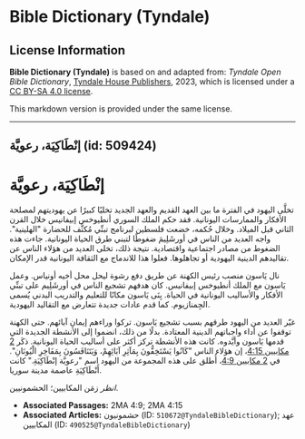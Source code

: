 # Bible Dictionary (Tyndale)

## License Information

**Bible Dictionary (Tyndale)** is based on and adapted from: _Tyndale Open Bible Dictionary_, [Tyndale House Publishers](https://tyndaleopenresources.com/), 2023, which is licensed under a [CC BY-SA 4.0 license](https://creativecommons.org/licenses/by-sa/4.0/legalcode.en).

This markdown version is provided under the same license.



--------------------------------

## إنْطَاكِيَة، رعويَّة (id: 509424)

إنْطَاكِيَة، رعويَّة
====================

تخلَّى اليهود في الفترة ما بين العهد القديم والعهد الجديد تخليًا كبيرًا عن يهوديتهم لمصلحة الأفكار والممارسات اليونانية. فقد حكم الملك السوري أنطيوخس إبيفانيس خلال القرن الثاني قبل الميلاد. وخلال حُكمه، خضعت فلسطين لبرنامج تبنِّي مُكثَّف للحضارة "الهلينية". واجه العديد من الناس في أورشَلِيمَ ضغوطًا لتبني طرق الحياة اليونانية. جاءت هذه الضغوط من مصادر اجتماعية واقتصادية. نتيجة ذلك، تخلى العديد من هؤلاء الناس عن تقاليدهم الدينية اليهودية أو تجاهلوها. فعلوا هذا للاندماج مع الثقافة اليونانية قدر الإمكان.

نال يَاسون منصب رئيس الكهنة عن طريق دفع رشوة ليحل محل أخيه أونياس. وعمل يَاسون مع الملك أنطيوخس إبيفانيس. كان هدفهم تشجيع الناس في أورشَلِيم على تبنِّي الأفكار والأساليب اليونانية في الحياة. بِنَى يَاسون مكانًا للتعليم والتدريب البدني يُسمى الجِمنازيوم. كما قدم عادات جديدة تتعارض مع التقاليد اليهودية.

غيّر العديد من اليهود طرقهم بسبب تشجيع يَاسون. تركوا وراءهم إيمان آبائهم. حتى الكهنة توقفوا عن أداء واجباتهم الدينية المعتادة. بدلًا من ذلك، انضموا إلى الأنشطة الجديدة التي قدمها يَاسون وأيَّدوه. كانت هذه الأنشطة تركز أكثر على أساليب الحياة اليونانية. ذكَر [2 مكابيين 4:15](https://ref.ly/2Macc4:15)، إن هؤلاء الناس "كَانُوا يَسْتَخِفُّونَ بِمَآثِرِ آبَائِهِمْ، وَيَتَنَافَسُونَ بِمَفَاخِرِ الْيُونَانِ". في [2 مكابيين 4:9](https://ref.ly/2Macc4:9)، أُطلق على هذه المجموعة من اليهود اسم "رعويَّة إنْطَاكِيَةِ." كانت أَنْطَاكِيَةِ عاصمة مدينة سوريا.

*انظر* زمَن المكابيين؛ الحشمونيين.

* **Associated Passages:** 2MA 4:9; 2MA 4:15
* **Associated Articles:** حشمونيون (ID: `510672@TyndaleBibleDictionary`); عهد المكابيين (ID: `490525@TyndaleBibleDictionary`)

